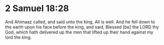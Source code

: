# 2 Samuel 18:28

And Ahimaaz called, and said unto the king, All is well. And he fell down to the earth upon his face before the king, and said, Blessed [be] the LORD thy God, which hath delivered up the men that lifted up their hand against my lord the king.
